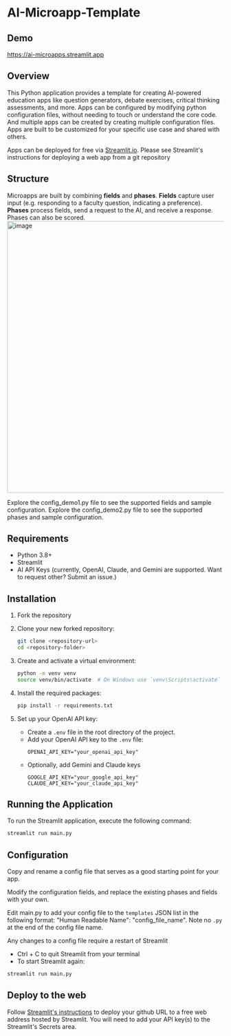 # AI-Microapp-Template

## Demo

https://ai-microapps.streamlit.app

## Overview

This Python application provides a template for creating AI-powered education apps like question generators, debate exercises, critical thinking assessments, and more. Apps can be configured by modifying python configuration files, without needing to touch or understand the core code. And multiple apps can be created by creating multiple configuration files. Apps are built to be customized for your specific use case and shared with others. 

Apps can be deployed for free via [Streamlit.io](https://streamlit.io). Please see Streamlit's instructions for deploying a web app from a git repository

## Structure
Microapps are built by combining **fields** and **phases**. **Fields** capture user input (e.g. responding to a faculty question, indicating a preference). **Phases** process fields, send a request to the AI, and receive a response. Phases can also be scored. 
<img width="632" alt="image" src="https://github.com/user-attachments/assets/69ce2508-7e56-4618-868f-e6e67dd2e449">

Explore the config_demo1.py file to see the supported fields and sample configuration. 
Explore the config_demo2.py file to see the supported phases and sample configuration. 

## Requirements

- Python 3.8+
- Streamlit
- AI API Keys (currently, OpenAI, Claude, and Gemini are supported. Want to request other? Submit an issue.)

## Installation

1. Fork the repository
   
2. Clone your new forked repository:
   ```bash
   git clone <repository-url>
   cd <repository-folder>
   ```

3. Create and activate a virtual environment:
   ```bash
   python -m venv venv
   source venv/bin/activate  # On Windows use `venv\Scripts\activate`
   ```

4. Install the required packages:
   ```bash
   pip install -r requirements.txt
   ```

5. Set up your OpenAI API key:
   - Create a `.env` file in the root directory of the project.
   - Add your OpenAI API key to the `.env` file:
     ```env
     OPENAI_API_KEY="your_openai_api_key"
     ```
   - Optionally, add Gemini and Claude keys
     ```env
     GOOGLE_API_KEY="your_google_api_key"
     CLAUDE_API_KEY="your_claude_api_key"
     ```

## Running the Application

To run the Streamlit application, execute the following command:
```bash
streamlit run main.py
```

## Configuration

Copy and rename a config file that serves as a good starting point for your app. 

Modify the configuration fields, and replace the existing phases and fields with your own. 

Edit main.py to add your config file to the `templates` JSON list in the following format: "Human Readable Name": "config_file_name". Note no `.py` at the end of the config file name. 

Any changes to a config file require a restart of Streamlit
   - Ctrl + C to quit Streamlit from your terminal
   - To start Streamlit again:

```bash
streamlit run main.py
``` 


## Deploy to the web
Follow [Streamlit's instructions](https://docs.streamlit.io/deploy/streamlit-community-cloud/deploy-your-app) to deploy your github URL to a free web address hosted by Streamlit. You will need to add your API key(s) to the Streamlit's Secrets area. 
